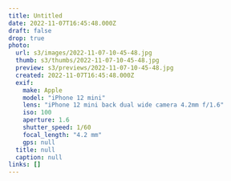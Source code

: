 ```yaml
---
title: Untitled
date: 2022-11-07T16:45:48.000Z
draft: false
drop: true
photo:
  url: s3/images/2022-11-07-10-45-48.jpg
  thumb: s3/thumbs/2022-11-07-10-45-48.jpg
  preview: s3/previews/2022-11-07-10-45-48.jpg
  created: 2022-11-07T16:45:48.000Z
  exif:
    make: Apple
    model: "iPhone 12 mini"
    lens: "iPhone 12 mini back dual wide camera 4.2mm f/1.6"
    iso: 100
    aperture: 1.6
    shutter_speed: 1/60
    focal_length: "4.2 mm"
    gps: null
  title: null
  caption: null
links: []
---
```

